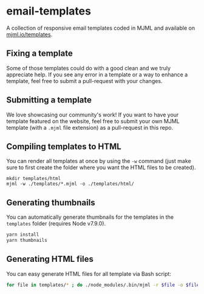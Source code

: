 # email-templates

A collection of responsive email templates coded in MJML and available on [mjml.io/templates](https://mjml.io/templates).

## Fixing a template

Some of those templates could do with a good clean and we truly appreciate help. If you see any error
in a template or a way to enhance a template, feel free to submit a pull-request with your changes.

## Submitting a template

We love showcasing our community's work! If you want to have your template featured on the website,
feel free to submit your own MJML template (with a `.mjml` file extension) as a pull-request in this repo.

## Compiling templates to HTML

You can render all templates at once by using the `-w` command (just make sure to first create the folder where you want the HTML files to be created). 

```
mkdir templates/html
mjml -w ./templates/*.mjml -o ./templates/html/
```

## Generating thumbnails

You can automatically generate thumbnails for the templates in the `templates` folder (requires Node v7.9.0).

```bash
yarn install
yarn thumbnails
```

## Generating HTML files

You can easy generate HTML files for all template via Bash script:
```bash
for file in templates/* ; do ./node_modules/.bin/mjml -r $file -o $file.html ; done

```
